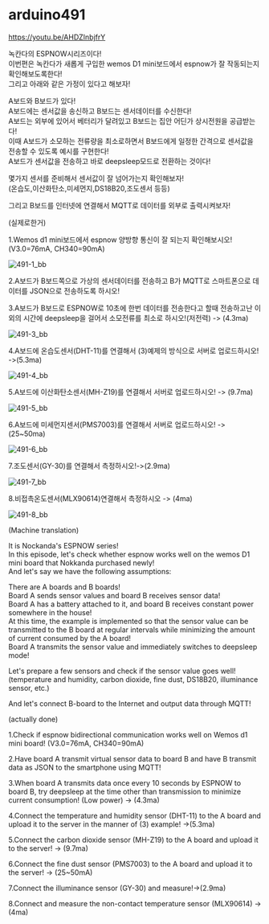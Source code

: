 # arduino491

https://youtu.be/AHDZInbjfrY

녹칸다의 ESPNOW시리즈이다!<BR>
이번편은 녹칸다가 새롭게 구입한 wemos D1 mini보드에서 espnow가 잘 작동되는지 확인해보도록한다!<BR>
그리고 아래와 같은 가정이 있다고 해보자!<BR>

A보드와 B보드가 있다!<BR>
A보드에는 센서값을 송신하고 B보드는 센서데이터를 수신한다!<BR>
A보드는 외부에 있어서 베터리가 달려있고 B보드는 집안 어딘가 상시전원을 공급받는다!<BR>
이때 A보드가 소모하는 전류량을 최소로하면서 B보드에게 일정한 간격으로 센서값을 전송할 수 있도록 예시를 구현한다!<BR>
A보드가 센서값을 전송하고 바로 deepsleep모드로 전환하는 것이다!<BR>

몇가지 센서를 준비해서 센서값이 잘 넘어가는지 확인해보자!<BR>
(온습도,이산화탄소,미세먼지,DS18B20,조도센서 등등)

그리고 B보드를 인터넷에 연결해서 MQTT로 데이터를 외부로 출력시켜보자!<BR>

(실제로한거)

1.Wemos d1 mini보드에서 espnow 양방향 통신이 잘 되는지 확인해보시오!(V3.0=76mA, CH340=90mA)

![491-1_bb](https://user-images.githubusercontent.com/106683637/171862399-b2d739a6-8aca-498d-8343-5220b8827e4e.jpg)
  
2.A보드가 B보드쪽으로 가상의 센서데이터를 전송하고 B가 MQTT로 스마트폰으로 데이터를 JSON으로 전송하도록 하시오!

3.A보드가 B보드로 ESPNOW로 10초에 한번 데이터를 전송한다고 할때 전송하고난 이외의 시간에 deepsleep을 걸어서 소모전류를 최소로 하시오!(저전력) -> (4.3ma)

![491-3_bb](https://user-images.githubusercontent.com/106683637/171862423-a9d3680b-4e31-4244-aea8-5c9abd5fefb9.jpg)
  
4.A보드에 온습도센서(DHT-11)를 연결해서 (3)예제의 방식으로 서버로 업로드하시오! ->(5.3ma)

![491-4_bb](https://user-images.githubusercontent.com/106683637/171862419-485ca44b-cb5d-4ad4-b035-a898220e9fad.jpg)
  
5.A보드에 이산화탄소센서(MH-Z19)를 연결해서 서버로 업로드하시오! -> (9.7ma)

![491-5_bb](https://user-images.githubusercontent.com/106683637/171862417-8a80769b-6d2d-46c7-8873-7ccdf564a022.jpg)
  
6.A보드에 미세먼지센서(PMS7003)를 연결해서 서버로 업로드하시오! -> (25~50ma)

![491-6_bb](https://user-images.githubusercontent.com/106683637/171862412-e48ac570-1698-4924-a83c-51a121ccb466.jpg)
  
7.조도센서(GY-30)를 연결해서 측정하시오!->(2.9ma)

![491-7_bb](https://user-images.githubusercontent.com/106683637/171862409-6b79a929-89a2-4241-8129-6fd33ee02356.jpg)
  
8.비접촉온도센서(MLX90614)연결해서 측정하시오 -> (4ma)
  
![491-8_bb](https://user-images.githubusercontent.com/106683637/171862406-5355dfe6-625b-4c28-ab9d-96169c3706cf.jpg)
  
  (Machine translation)

It is Nockanda's ESPNOW series!<BR>
In this episode, let's check whether espnow works well on the wemos D1 mini board that Nokkanda purchased newly!<BR>
And let's say we have the following assumptions:

There are A boards and B boards!<BR>
Board A sends sensor values ​​and board B receives sensor data!<BR>
Board A has a battery attached to it, and board B receives constant power somewhere in the house!<BR>
At this time, the example is implemented so that the sensor value can be transmitted to the B board at regular intervals while minimizing the amount of current consumed by the A board!<BR>
Board A transmits the sensor value and immediately switches to deepsleep mode!

Let's prepare a few sensors and check if the sensor value goes well!<BR>
(temperature and humidity, carbon dioxide, fine dust, DS18B20, illuminance sensor, etc.)

And let's connect B-board to the Internet and output data through MQTT!

(actually done)

1.Check if espnow bidirectional communication works well on Wemos d1 mini board! (V3.0=76mA, CH340=90mA)

2.Have board A transmit virtual sensor data to board B and have B transmit data as JSON to the smartphone using MQTT!

3.When board A transmits data once every 10 seconds by ESPNOW to board B, try deepsleep at the time other than transmission to minimize current consumption! (Low power) -> (4.3ma)

4.Connect the temperature and humidity sensor (DHT-11) to the A board and upload it to the server in the manner of (3) example! ->(5.3ma)

5.Connect the carbon dioxide sensor (MH-Z19) to the A board and upload it to the server! -> (9.7ma)

6.Connect the fine dust sensor (PMS7003) to the A board and upload it to the server! -> (25~50mA)

7.Connect the illuminance sensor (GY-30) and measure!->(2.9ma)

8.Connect and measure the non-contact temperature sensor (MLX90614) -> (4ma)
